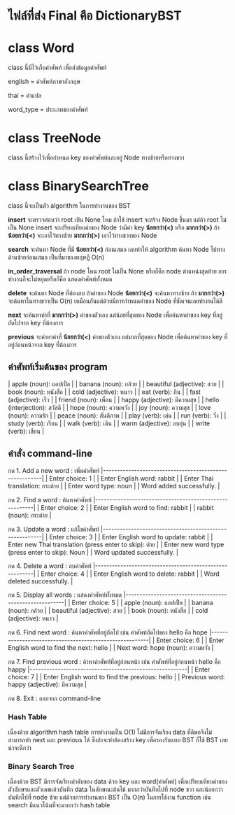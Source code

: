 # ไฟล์ที่ส่ง Final คือ DictionaryBST
# class Word
class นี้มีไว้เก็บคำศัพท์ เพื่อส่งข้อมูลคำศัพท์

english = คำศัพท์ภาษาอังกฤษ

thai = คำแปล

word_type = ประเภทของคำศัพท์

# class TreeNode
class นี้สร้างไว้เพื่อกำหนด key ของคำศัพท์และอยู่ Node ทางซ้ายหรือทางขวา

# class BinarySearchTree
class นี้จะเป็นตัว algorithm ในการทำงานของ BST

**insert** จะตรวจสอบว่า root เป้น None ไหม ถ้าใช้ insert จะสร้าง Node ขึ้นมา แต่ถ้า root ไม่เป็น None insert จะเปรียบเทียบค่าของ Node ว่ามีค่า key **น้อยกว่า(<)** หรือ **มากกว่า(>)** ถ้า **น้อยกว่า(<)** จะเอาไว้ทางซ้าย **มากกว่า(>)** เอาไว้ทางขวาของ Node

**search** จะค้นหา Node ที่มี **น้อยกว่า(<)** ก่อนเสมอ เลยทำให้ algorithm ค้นหา Node ไปทางด้านซ้ายก่อนเสมอ เป็นที่มาของทฤษฏี O(n)

**in_order_traversal** ถ้า node ไหน root ไม่เป็น None หรือก็คือ node ตำแหน่งสุดท้าย การทำงานก็จะไม่หยุดหรือก็คือ แสดงคำศัพท์ทั้งหมด

**delete** จะค้นหา Node ที่ต้องลบ ถ้าค่าของ Node **น้อยกว่า(<)** จะค้นหาทางซ้าย ถ้า **มากกว่า(>)** จะค้นหาในทางขวาเป็น O(n) เหมือนกันแต่ด้วยมีการกำหนดค่าของ Node ที่ชัดเจนเลยทำงานได้ดี

**next** จะค้นหาค่าที่ **มากกว่า(>)** ค่าของตัวเอง แต่น้อยที่สุดของ Node เพื่อค้นหาค่าของ key ที่อยู่ถัดไปจาก key ที่ต้องการ

**previous** จะค่าหาค่าที่ **น้อยกว่า(<)** ค่าของตัวเอง แต่มากที่สุดของ Node เพื่อค้นหาค่าของ key ที่อยู่ก่อนหน้าจาก key ที่ต้องการ

## คำศัพท์เริ่มต้นของ program
| apple (noun): แอปเปิ้ล        |
| banana (noun): กล้วย         |
| beautiful (adjective): สวย  |
| book (noun): หนังสือ          |
| cold (adjective): หนาว      |
| eat (verb): กิน              |
| fast (adjective): เร็ว        |
| friend (noun): เพื่อน         |
| happy (adjective): มีความสุข  |
| hello (interjection): สวัสดี  |
| hope (noun): ความหวัง        |
| joy (noun): ความสุข          |
| love (noun): ความรัก         |
| peace (noun): สันติภาพ       |
| play (verb): เล่น            |
| run (verb): วิ่ง              |
| study (verb): เรียน          |
| walk (verb): เดิน            |
| warm (adjective): อบอุ่น     |
| write (verb): เขียน          |

## คำสั่ง command-line
กด 1. Add a new word : เพิ่มคำศัพท์
|--------------------------------------------------------|
| Enter choice: 1                                        |
| Enter English word: rabbit                             |
| Enter Thai translation: กระต่าย                         |
| Enter word type: noun                                  |
| Word added successfully.                               |

กด 2. Find a word : ค้นหาคำศัพท์
|--------------------------------------------------------|
| Enter choice: 2                                        |
| Enter English word to find: rabbit                     |
  | rabbit (noun): กระต่าย                                |

กด 3. Update a word : แก้ไขคำศัพท์
|--------------------------------------------------------|
| Enter choice: 3                                        |
| Enter English word to update: rabbit                   |
| Enter new Thai translation (press enter to skip): ต่าย  |
| Enter new word type (press enter to skip): Noun        |
| Word updated successfully.                             |

กด 4. Delete a word : ลบคำศัพท์
|--------------------------------------------------------|
| Enter choice: 4                                        |
| Enter English word to delete: rabbit                   |
| Word deleted successfully.                             |

กด 5. Display all words : แสดงคำศัพท์ทั้งหมด
|--------------------------------------------------------|
| Enter choice: 5                                        |
| apple (noun): แอปเปิ้ล                                   |
| banana (noun): กล้วย                                    |
| beautiful (adjective): สวย                             |
| book (noun): หนังสือ                                     |
| cold (adjective): หนาว                                 |

กด 6. Find next word : ค้นหาคำศัพที่อยู่ถัดไป เช่น คำศัพท์ถัดไปของ hello คือ hope
|--------------------------------------------------------|
| Enter choice: 6                                        |
| Enter English word to find the next: hello             |
| Next word: hope (noun): ความหวัง                        |

กด 7. Find previous word : ค้าหาคำศัพท์ที่อยู่ก่อนหน้า เช่น คำศัพท์ที่อยู่ก่อนหน้า hello คือ happy
|--------------------------------------------------------|
| Enter choice: 7                                        |
| Enter English word to find the previous: hello         |
| Previous word: happy (adjective): มีความสุข              |

กด 8. Exit : ออกจาก command-line

### Hash Table
เนื่องด้วย algorithm hash table การทำงานเป็น O(1) ไม่มีการจัดเรียง data ที่ดีพอจึงไม่สามารถทำ next และ previous ได้ ซึ่่งถ้าจะทำต้องสร้าง key เพื่อรองรับแบบ BST ก็ใช้ BST เลยน่าจะดีกว่า

### Binary Search Tree
เนื่องด้วย BST มีการจัดเรียงลำดับของ data ด้วย key และ word(คำศัพท์) เพื่อเปรียบเทียบค่าของตัวอักษรและตัวเลขแล้วบันทึก data ในลักษณะต้นไม้ มากกว่าบันทึกไปที่ node ขวา และน้อยกว่าบันทึกไปที่ node ซ้าย แต่ด้วยการทำงานของ BST เป็น O(n) ในการใช้งาน function เช่น search มีแนวโน้มที่จะมากกว่า hash table
